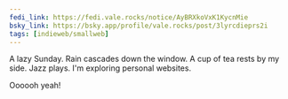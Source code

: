 ```yaml
---
fedi_link: https://fedi.vale.rocks/notice/AyBRXkoVxK1KycnMie
bsky_link: https://bsky.app/profile/vale.rocks/post/3lyrcdieprs2i
tags: [indieweb/smallweb]
---
```


A lazy Sunday. Rain cascades down the window. A cup of tea rests by my side. Jazz plays. I'm exploring personal websites.

Oooooh yeah!
